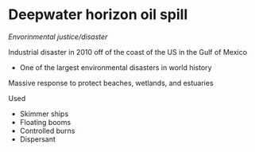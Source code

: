 # Deepwater horizon oil spill

*Envorinmental justice/disaster*

Industrial disaster in 2010 off of the coast of the US in the Gulf of Mexico
- One of the largest environmental disasters in world history

Massive response to protect beaches, wetlands, and estuaries

Used
- Skimmer ships
- Floating booms
- Controlled burns
- Dispersant

